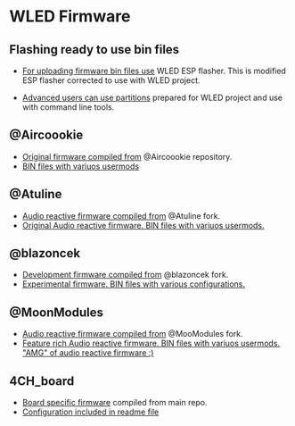 # WLED Firmware

## Flashing ready to use bin files

- [For uploading firmware bin files use](https://github.com/srg74/WLED-wemos-shield/tree/master/resources/Firmware/WLED_%20ESP_Flasher) WLED ESP flasher. This is modified ESP flasher corrected to use with WLED project.



- [Advanced users can use partitions](https://github.com/srg74/WLED-wemos-shield/tree/master/resources/Firmware/Partitions) prepared for WLED project and use with command line tools.

## @Aircoookie

- [Original firmware compiled from](https://github.com/Aircoookie/WLED) @Aircoookie repository.
- [BIN files with variuos usermods](https://github.com/srg74/WLED-wemos-shield/tree/master/resources/Firmware/@Aircoookie)

## @Atuline

- [Audio reactive firmware compiled from](https://github.com/atuline/WLED) @Atuline fork.
- [Original Audio reactive firmware. BIN files with variuos usermods.](https://github.com/srg74/WLED-wemos-shield/tree/master/resources/Firmware/@Atuline)

## @blazoncek

- [Development firmware compiled from](https://github.com/blazoncek/WLED) @blazoncek fork.
- [Experimental firmware.  BIN files with various configurations.](https://github.com/srg74/WLED-wemos-shield/tree/master/resources/Firmware/@blazoncek)

## @MoonModules

- [Audio reactive firmware compiled from](https://github.com/MoonModules/WLED) @MooModules fork.
- [Feature rich Audio reactive firmware. BIN files with variuos usermods. "AMG" of audio reactive firmware :)](https://github.com/srg74/WLED-wemos-shield/tree/master/resources/Firmware/@MoonModules)

## 4CH_board

- [Board specific firmware](https://github.com/Aircoookie/WLED) compiled from main repo.
- [Configuration included in readme file](https://github.com/srg74/WLED-wemos-shield/tree/master/resources/Firmware/4CH_board)